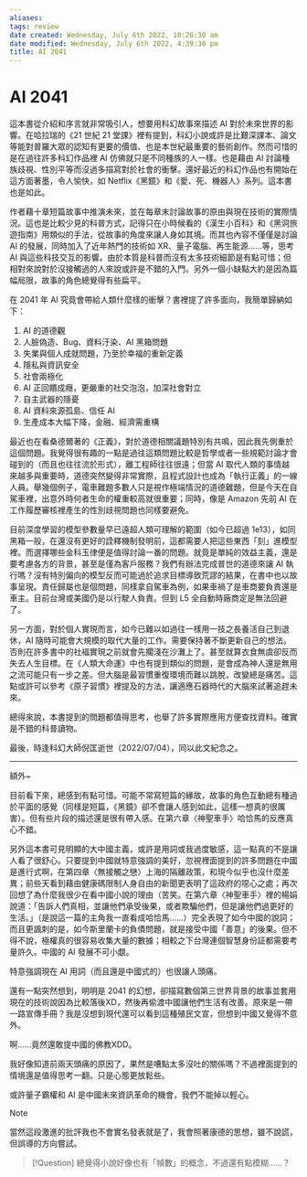 ```yaml
---
aliases: 
tags: review
date created: Wednesday, July 6th 2022, 10:26:30 am
date modified: Wednesday, July 6th 2022, 4:39:30 pm
title: AI 2041
---
```


# AI 2041

這本書從介紹和序言就非常吸引人，想要用科幻故事來描述 AI 對於未來世界的影響。在哈拉瑞的《21 世紀 21 堂課》裡有提到，科幻小說或許是比艱深課本、論文等能對普羅大眾的認知有更要的價值、也是本世紀最重要的藝術創作。然而可惜的是在過往許多科幻作品裡 AI 仿佛就只是不同種族的人一樣。也是藉由 AI 討論種族歧視、性別平等而沒過多描寫對於社會的衝擊。還好最近的科幻作品也有開始在這方面著墨，令人愉快，如 Netflix《黑鏡》和《愛、死、機器人》系列。這本書也是如此。

作者藉十章短篇故事中推演未來，並在每章末討論故事的原由與現在技術的實際情況。這也是比較少見的科普方式，記得只在小時候看的《漢生小百科》和《黑洞旅遊指南》用類似的手法，從故事的角度來讓人身如其境。而其也內容不僅僅是討論 AI 的發展，同時加入了近年熱門的技術如 XR、量子電腦、再生能源……等，思考 AI 與這些科技交互的影響。由於本質是科普而沒有太多技術細節是有點可惜；但相對來說對於沒接觸過的人來說或許是不錯的入門。另外一個小缺點大約是因為篇幅局限，故事的角色總覺得有些扁平。

在 2041 年 AI 究竟會帶給人類什麼樣的衝擊？書裡提了許多面向，我簡單歸納如下：

1. AI 的道德觀
2. 人臉偽造、Bug、資料汙染、AI 黑箱問題
3. 失業與個人成就問題，乃至於幸福的重新定義
4. 隱私與資訊安全
5. 社會兩極化
6. AI 正回饋成癮，更嚴重的社交泡泡，加深社會對立
7. 自主武器的隱憂
8. AI 資料來源孤島、信任 AI
9. 生產成本大幅下降，金融、經濟需重構

最近也在看桑德爾著的《正義》，對於道德相關議題特別有共鳴，因此我先側重於這個問題。我覺得很有趣的一點是過往這類問題比較是哲學或者一些規範討論才會碰到的（而且也往往流於形式），離工程師往往很遠；但當 AI 取代人類的事情越來越多與重要時，道德突然變得非常實際，且程式設計也成為「執行正義」的一線人員。舉幾個例子，電車難題多數人只是視作極端情況的道德難題，但是今天在自駕車裡，出意外時何者生命的權重較高就很重要；同時，像是 Amazon 先前 AI 在工作履歷審核裡產生的性別歧視問題也同樣要避免。

目前深度學習的模型參數量早已遠超人類可理解的範圍（如今已超過 1e13），如同黑箱一般，在還沒有更好的詮釋機制發明前，這都需要人把這些東西「刻」進模型裡。而選擇哪些金科玉律便是值得討論一番的問題。就竟是單純的效益主義，還是要考慮各方的背景，甚至是僅為客戶服務？我們有辦法完成普世的道德來讓 AI 執行嗎？沒有特別偏向的模型反而可能過於追求目標導致荒謬的結果，在書中也以故事呈現。責任歸屬也是個問題，同樣拿自駕車為例，如果車禍了是車商要負責還是車主。目前台灣或美國仍是以行駛人負責。但到 L5 全自動時廠商定是無法回避了。

另一方面，對於個人實現而言，如今已難以如過往一樣用一技之長養活自己到退休，AI 隨時可能會大規模的取代大量的工作。需要保持著不斷更新自己的想法。否則在許多書中的社褔實現之前就會先擱淺在沙灘上了。甚至就算衣食無虞卻反而失去人生目標。在《人類大命運》中也有提到類似的問題，是會成為神人還是無用之流可能只有一步之差。但大腦是最習慣重復環境而難以跳脫，改變總是痛苦。這點或許可以參考《原子習慣》裡提及的方法，讓適應石器時代的大腦來試著追趕未來。

總得來說，本書提到的問題都值得思考，也舉了許多實際應用方便查找資料。確實是不錯的科普讀物。

最後，時逢科幻大師倪匡逝世（2022/07/04），同以此文紀念之。

---

額外~

目前看下來，總感到有點可惜。可能不常寫短篇的緣故，故事的角色互動總有種過於平面的感覺（同樣是短篇，《黑鏡》卻不會讓人感到如此，這樣一想真的很厲害）。但有些片段的描述還是很有帶入感。在第六章〈神聖車手〉哈恰馬的反應真心不錯。

另外這本書可見明顯的大中國主義，或許是用詞或我過度敏感，這一點真的不是讓人看了很舒心。只要提到中國就特意強調的美好，忽視裡面提到的許多問題在中國是進行式啊，在第四章〈無接觸之戀〉上海的隔離政策，和現今似乎也沒什麼差異；前些天看到藉由健康碼限制人身自由的新聞更表明了這政府的噁心之處；再次回想了為什麼我很少在看中國小說的理由（苦笑。在第六章〈神聖車手〉裡的楊娟說道：「告訴人們真相，並讓他們承受後果，或者欺騙他們，但是讓他們過更好的生活。」（是說這一篇的主角我一直看成哈恰馬……）完全表現了如今中國的說詞；而且更諷刺的是，如今斯里蘭卡的負債問題，就是接受中國「善意」的後果。但不得不說，極權真的很容易收集大量的數據；相較之下台灣連個智慧身份証都需要考量許久。中國的 AI 發展不可小覷。

特意強調現在 AI 用詞（而且還是中國式的）也很讓人頭痛。

還有一點突然想到，明明是 2041 的幻想，卻描寫數個第三世界背景的故事並套用現在的技術說因為比較落後XD，然後再偷渡中國讓他們生活有改善。原來是一帶一路宣傳手冊？我是沒想到現代還可以看到這種殖民文宣，但想到中國又覺得不意外。

啊……竟然還敢提中國的佛教XDD。

我好像知道前兩天頭痛的原因了，果然是嘈點太多沒吐的關係嗎？不過裡面提到的情境還是值得思考一翻。只是心態更放鬆些。

或許量子霸權和 AI 是中國未來資訊革命的機會，我們不能掉以輕心。

> [!Note]
> 當然這段激進的批評我也不會實名發表就是了，我會照著康德的思想，雖不說謊，但誤導的方向嘗試。

> [!Question]
> 總覺得小說好像也有「幀數」的概念，不過還有點模糊……？



